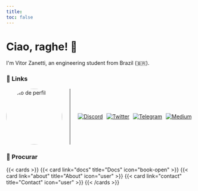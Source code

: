 ```yaml
---
title:
toc: false
---
```


# Ciao, raghe! 👋

I'm Vitor Zanetti, an engineering student from Brazil (🇧🇷).

### 🔗 Links
<div style="display: flex; align-items: center;">
    <div style="margin-right: 20px;">
        <img src="https://pbs.twimg.com/profile_images/1475986049285373956/Rtw8AwN9_400x400.jpg" alt="Foto de perfil" style="width: 150px; height: 150px; border-radius: 50%;">
    </div>
    <div style="margin-right: 20px; height: 150px; border-left: 2px solid #808080;"></div>
    <div style="margin-right: 10px;">
        <a href="https://discord.com/users/229399168630784000">
            <img src="https://img.shields.io/static/v1?message=Discord&logo=discord&label=&color=7289DA&logoColor=white&labelColor=&style=for-the-badge" alt="Discord">
        </a>
    </div>
    <div style="margin-right: 10px;">
        <a href="https://twitter.com/ocaligvla">
            <img src="https://img.shields.io/static/v1?message=Twitter&logo=twitter&label=&color=1DA1F2&logoColor=white&labelColor=&style=for-the-badge" alt="Twitter">
        </a>
    </div>
    <div style="margin-right: 10px;">
        <a href="https://t.me/vszanetti">
            <img src="https://img.shields.io/static/v1?message=Telegram&logo=telegram&label=&color=2CA5E0&logoColor=white&labelColor=&style=for-the-badge" alt="Telegram">
        </a>
    </div>
    <div>
        <a href="https://medium.com/@vszanetti">
            <img src="https://img.shields.io/static/v1?message=Medium&logo=medium&label=&color=12100E&logoColor=white&labelColor=&style=for-the-badge" alt="Medium">
        </a>
    </div>
</div>


### 🔎 Procurar

{{< cards >}}
  {{< card link="docs" title="Docs" icon="book-open" >}}
  {{< card link="about" title="About" icon="user" >}}
  {{< card link="contact" title="Contact" icon="user" >}}
{{< /cards >}}
